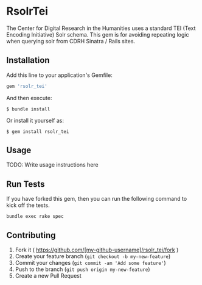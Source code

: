 # RsolrTei

The Center for Digital Research in the Humanities 
uses a standard TEI (Text Encoding Initiative) Solr schema.
This gem is for avoiding repeating logic when
querying solr from CDRH Sinatra / Rails sites.

## Installation

Add this line to your application's Gemfile:

```ruby
gem 'rsolr_tei'
```

And then execute:

    $ bundle install

Or install it yourself as:

    $ gem install rsolr_tei

## Usage

TODO: Write usage instructions here

## Run Tests
If you have forked this gem, then you can run the following command to kick off the tests.
```
bundle exec rake spec
```

## Contributing

1. Fork it ( https://github.com/[my-github-username]/rsolr_tei/fork )
2. Create your feature branch (`git checkout -b my-new-feature`)
3. Commit your changes (`git commit -am 'Add some feature'`)
4. Push to the branch (`git push origin my-new-feature`)
5. Create a new Pull Request
